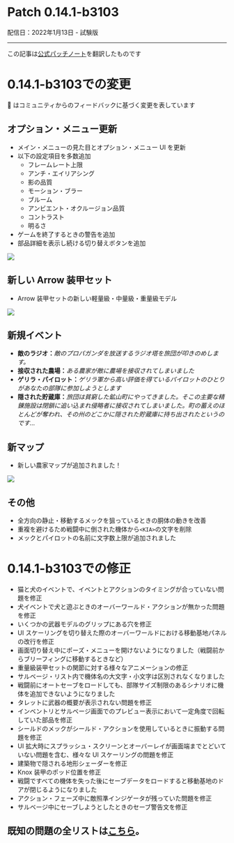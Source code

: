 # Patch 0.14.1-b3103

配信日：2022年1月13日 - 試験版

---

この記事は[公式パッチノート](https://braceyourselfgames.com/updates/phantom-brigade/patch-0-14-1-b3103/)を翻訳したものです

# 0.14.1-b3103での変更

🦾 はコミュニティからのフィードバックに基づく変更を表しています


## オプション・メニュー更新

- メイン・メニューの見た目とオプション・メニュー UI を更新
- 以下の設定項目を多数追加
   - フレームレート上限
   - アンチ・エイリアシング
   - 影の品質
   - モーション・ブラー
   - ブルーム
   - アンビエント・オクルージョン品質
   - コントラスト
   - 明るさ
- ゲームを終了するときの警告を追加
- 部品詳細を表示し続ける切り替えボタンを追加


![](https://braceyourselfgames.com/wp-content/uploads/2022/01/Detailedview.gif)


## 新しい Arrow 装甲セット

- Arrow 装甲セットの新しい軽量級・中量級・重量級モデル

![](https://braceyourselfgames.com/wp-content/uploads/2022/01/Arrow.gif)


## 新規イベント

- **敵のラジオ：**_敵のプロパガンダを放送するラジオ塔を旅団が叩きのめします。_
- **接収された農場：**_ある農家が敵に農場を接収されてしまいました_
- **ゲリラ・パイロット：**_ゲリラ軍から高い評価を得ているパイロットのひとりがあなたの部隊に参加しようとします_
- **隠された貯蔵庫：**_旅団は貧窮した鉱山町にやってきました。そこの主要な精錬施設は閉鎖に追い込まれ侵略者に接収されてしまいました。町の蓄えのほとんどが奪われ、その州のどこかに隠された貯蔵庫に持ち出されたというのです…_


## 新マップ

- 新しい農家マップが追加されました！

![](https://braceyourselfgames.com/wp-content/uploads/2022/01/Farm2-4.jpg)


## その他

- 全方向の静止・移動するメックを狙っているときの胴体の動きを改善
- 重複を避けるため戦闘中に倒された機体から`<KIA>`の文字を削除
- メックとパイロットの名前に文字数上限が追加されました



# 0.14.1-b3103での修正

- 猫と犬のイベントで、イベントとアクションのタイミングが合っていない問題を修正
- 犬イベントで犬と遊ぶときのオーバーワールド・アクションが無かった問題を修正
- いくつかの武器モデルのグリップにある穴を修正
- UI スケーリングを切り替えた際のオーバーワールドにおける移動基地パネルの改行を修正
- 画面切り替え中にポーズ・メニューを開けないようになりました（戦闘前からブリーフィングに移動するときなど）
- 重量級装甲セットの関節に対する様々なアニメーションの修正
- サルベージ・リスト内で機体名の大文字・小文字は区別されなくなりました
- 戦闘前にオートセーブをロードしても、部隊サイズ制限のあるシナリオに機体を追加できないようになりました
- タレットに武器の概要が表示されない問題を修正
- インベントリとサルベージ画面でのプレビュー表示において一定角度で回転していた部品を修正
- シールドのメックがシールド・アクションを使用しているときに振動する問題を修正
- UI 拡大時にスプラッシュ・スクリーンとオーバーレイが画面端までとどいていない問題を含む、様々な UI スケーリングの問題を修正
- 建築物で隠される地形シェーダーを修正
- Knox 装甲のポッド位置を修正
- 戦闘ですべての機体を失った後にセーブデータをロードすると移動基地のドアが閉じるようになりました
- アクション・フェーズ中に敵照準インジゲータが残っていた問題を修正
- サルベージ中にセーブしようとしたときのセーブ警告文を修正


## 既知の問題の全リストは[こちら](https://www.reddicom/r/phantombrigade/comments/oys47h/phantom_brigade_known_issues_master_list/)。
